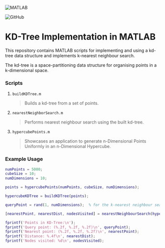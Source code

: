 ![MATLAB](https://img.shields.io/badge/MATLAB-%23D00000.svg?style=plastic&logo=mathworks&logoColor=white)

![GitHub](https://img.shields.io/github/license/Ramy-Badr-Ahmed/KD-Tree-Matlab)

# KD-Tree Implementation in MATLAB

This repository contains MATLAB scripts for implementing and using a kd-tree data structure and implements k-nearest neighbour search.

The kd-tree is a space-partitioning data structure for organising points in a k-dimensional space.

### Scripts

1. `buildKDTree.m`

   > Builds a kd-tree from a set of points.

2. `nearestNeighborSearch.m`

   > Performs nearest neighbour search using the built kd-tree.

3. `hypercubePoints.m`

   > Showcases an application to generate n-Dimensional Points Uniformly in an n-Dimensional Hypercube.


### Example Usage

```matlab
numPoints = 5000;
cubeSize = 10;
numDimensions = 10;

points = hypercubePoints(numPoints, cubeSize, numDimensions);

hypercubeKDTree = buildKDTree(points);

queryPoint = rand(1, numDimensions);  % for the k-nearest neighbour search

[nearestPoint, nearestDist, nodesVisited] = nearestNeighbourSearch(hypercubeKDTree, queryPoint);

fprintf('Points in KD-Tree:\n');
fprintf('Query point: (%.2f, %.2f, %.2f)\n', queryPoint);
fprintf('Nearest point: (%.2f, %.2f, %.2f)\n', nearestPoint);
fprintf('Distance: %.4f\n', nearestDist);
fprintf('Nodes visited: %d\n', nodesVisited);
```
